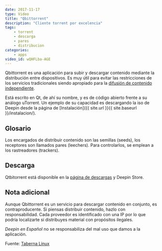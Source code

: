 ```yaml
---
date: 2017-11-17
type: Video
title: "Qbittorrent"
description: "Cliente torrent por excelencia"
tags:
    - torrent
    - descarga
    - pares
    - distribucion
categories:
    - apps
video_id: wQHFLba-AGE
---
```


Qbittorrent es una aplicación para subir y descargar contenido mediante la distribución entre dispositivos. Es muy útil para evitar las restricciones de los servicios tradicionales siendo apropiado para la [difusión de contenido independiente](https://hipertextual.com/2015/01/nuevo-disco-de-thom-yorke-20-millones).

Está escrito en Qt, de ahí su nombre, y es de código abierto frente a su análogo uTorrent. Un ejemplo de su capacidad es descargando la iso de Deepin desde la página de [Instalación]({{ site.url }}{{ site.baseurl }}/instalacion/).

## Glosario
Los encargados de distribuir contenido son las semillas (seeds), los receptores son llamados pares (leechers). Para controlarlos, se emplean a los rastreadores (trackers).

## Descarga

Qtbitorrent está disponible en la [página de descargas](https://www.qbittorrent.org/) y Deepin Store.

## Nota adicional

Aunque Qbittorrent es un servicio para descargar contenido en conjunto, es contraproducente. Si piensas distribuir contenido, hazlo con responsabilidad. Cada proveedor es identificado con una IP por lo que podría localizarte si distribuyes material con propósitos ilegales.

*Deepin en Español* no se responsabiliza del mal uso que damos a la aplicación.

Fuente: [Taberna Linux](https://www.youtube.com/channel/UCMyk5XHUsBx9ce9Ufm4B9sA)
